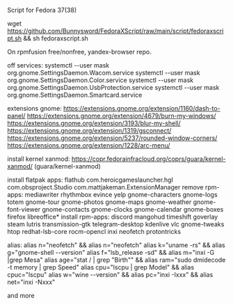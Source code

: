 Script for Fedora 37(38)

wget https://github.com/Bunnysword/FedoraXScript/raw/main/script/fedoraxscript.sh && sh fedoraxscript.sh

On rpmfusion free/nonfree, yandex-browser repo.

off services: 
systemctl --user mask org.gnome.SettingsDaemon.Wacom.service
systemctl --user mask org.gnome.SettingsDaemon.Color.service
systemctl --user mask org.gnome.SettingsDaemon.UsbProtection.service
systemctl --user mask org.gnome.SettingsDaemon.Smartcard.service

extensions gnome:
https://extensions.gnome.org/extension/1160/dash-to-panel/
https://extensions.gnome.org/extension/4679/burn-my-windows/
https://extensions.gnome.org/extension/3193/blur-my-shell/
https://extensions.gnome.org/extension/1319/gsconnect/
https://extensions.gnome.org/extension/5237/rounded-window-corners/
https://extensions.gnome.org/extension/1228/arc-menu/

install kernel xanmod:
https://copr.fedorainfracloud.org/coprs/guara/kernel-xanmod/ (guara/kernel-xanmod)

install flatpak apps:
flathub com.heroicgameslauncher.hgl com.obsproject.Studio com.mattjakeman.ExtensionManager
remove rpm-apps:
mediawriter rhythmbox evince yelp gnome-characters gnome-logs totem gnome-tour gnome-photos gnome-maps gnome-weather gnome-font-viewer gnome-contacts gnome-clocks gnome-calendar gnome-boxes firefox libreoffice*
install rpm-apps:
discord mangohud timeshift goverlay steam lutris transmission-gtk telegram-desktop kdenlive vlc gnome-tweaks htop redhat-lsb-core rocm-opencl inxi neofetch protontricks

alias:
alias n="neofetch" && alias n="neofetch"
alias k="uname -rs" && alias g="gnome-shell --version"
alias f="lsb_release -sd" && alias m="inxi -G |grep Mesa"
alias age="stat / | grep "Birth"" && alias ram="sudo dmidecode -t memory | grep Speed"
alias cpu="lscpu | grep Model" && alias cpuc="lscpu"
alias w="wine --version" && alias pc="inxi -Ixxx" && alias net="inxi -Nxxx"

and more
